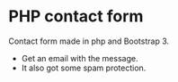 # PHP contact form
Contact form made in php and Bootstrap 3. <br>
- Get an email with the message. <br>
- It also got some spam protection.
